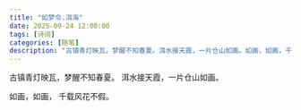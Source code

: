 ```yaml
---
title: "如梦令.洱海"
date: 2025-09-24 12:00:00
tags: [诗词]
categories: [随笔]
description: "古镇青灯映瓦，梦醒不知春夏。洱水接天霞，一片仓山如画。如画，如画，千载风花不假。"
---
```


古镇青灯映瓦，梦醒不知春夏。
洱水接天霞，一片仓山如画。

如画，如画，
千载风花不假。
